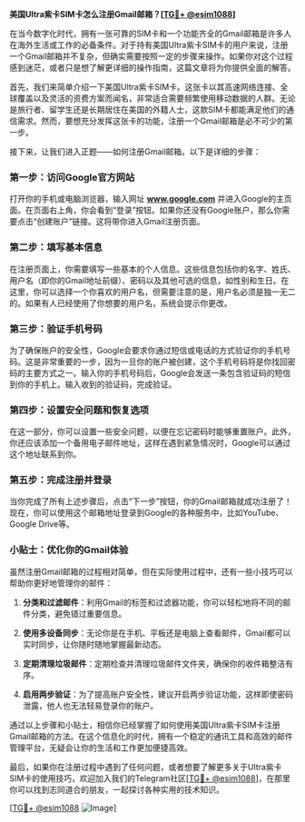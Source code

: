 **美国Ultra紫卡SIM卡怎么注册Gmail邮箱？[[TG💪+ @esim1088](https://t.me/s/esim1088)]**

在当今数字化时代，拥有一张可靠的SIM卡和一个功能齐全的Gmail邮箱是许多人在海外生活或工作的必备条件。对于持有美国Ultra紫卡SIM卡的用户来说，注册一个Gmail邮箱并不复杂，但确实需要按照一定的步骤来操作。如果你对这个过程感到迷茫，或者只是想了解更详细的操作指南，这篇文章将为你提供全面的解答。

首先，我们来简单介绍一下美国Ultra紫卡SIM卡。这张卡以其高速网络连接、全球覆盖以及灵活的资费方案而闻名，非常适合需要频繁使用移动数据的人群。无论是旅行者、留学生还是长期居住在美国的外籍人士，这款SIM卡都能满足他们的通信需求。然而，要想充分发挥这张卡的功能，注册一个Gmail邮箱是必不可少的第一步。

接下来，让我们进入正题——如何注册Gmail邮箱。以下是详细的步骤：

### 第一步：访问Google官方网站

打开你的手机或电脑浏览器，输入网址 **www.google.com** 并进入Google的主页面。在页面右上角，你会看到“登录”按钮。如果你还没有Google账户，那么你需要点击“创建账户”链接。这将带你进入Gmail注册页面。

### 第二步：填写基本信息

在注册页面上，你需要填写一些基本的个人信息。这些信息包括你的名字、姓氏、用户名（即你的Gmail地址前缀）、密码以及其他可选的信息，如性别和生日。在这里，你可以选择一个你喜欢的用户名，但需要注意的是，用户名必须是独一无二的。如果有人已经使用了你想要的用户名，系统会提示你更改。

### 第三步：验证手机号码

为了确保账户的安全性，Google会要求你通过短信或电话的方式验证你的手机号码。这是非常重要的一步，因为一旦你的账户被创建，这个手机号码将是你找回密码的主要方式之一。输入你的手机号码后，Google会发送一条包含验证码的短信到你的手机上。输入收到的验证码，完成验证。

### 第四步：设置安全问题和恢复选项

在这一部分，你可以设置一些安全问题，以便在忘记密码时能够重置账户。此外，你还应该添加一个备用电子邮件地址，这样在遇到紧急情况时，Google可以通过这个地址联系到你。

### 第五步：完成注册并登录

当你完成了所有上述步骤后，点击“下一步”按钮，你的Gmail邮箱就成功注册了！现在，你可以使用这个邮箱地址登录到Google的各种服务中，比如YouTube、Google Drive等。

### 小贴士：优化你的Gmail体验

虽然注册Gmail邮箱的过程相对简单，但在实际使用过程中，还有一些小技巧可以帮助你更好地管理你的邮件：

1. **分类和过滤邮件**：利用Gmail的标签和过滤器功能，你可以轻松地将不同的邮件分类，避免错过重要信息。
   
2. **使用多设备同步**：无论你是在手机、平板还是电脑上查看邮件，Gmail都可以实时同步，让你随时随地掌握最新动态。

3. **定期清理垃圾邮件**：定期检查并清理垃圾邮件文件夹，确保你的收件箱整洁有序。

4. **启用两步验证**：为了提高账户安全性，建议开启两步验证功能，这样即使密码泄露，他人也无法轻易登录你的账户。

通过以上步骤和小贴士，相信你已经掌握了如何使用美国Ultra紫卡SIM卡注册Gmail邮箱的方法。在这个信息化的时代，拥有一个稳定的通讯工具和高效的邮件管理平台，无疑会让你的生活和工作更加便捷高效。

最后，如果你在注册过程中遇到了任何问题，或者想要了解更多关于Ultra紫卡SIM卡的使用技巧，欢迎加入我们的Telegram社区[[TG💪+ @esim1088](https://t.me/s/esim1088)]，在那里你可以找到志同道合的朋友，一起探讨各种实用的技术知识。

[[TG💪+ @esim1088](https://t.me/s/esim1088) ![Image](https://i.postimg.cc/4NQfJmqS/Snipaste-2025-05-13-00-14-12.png)]